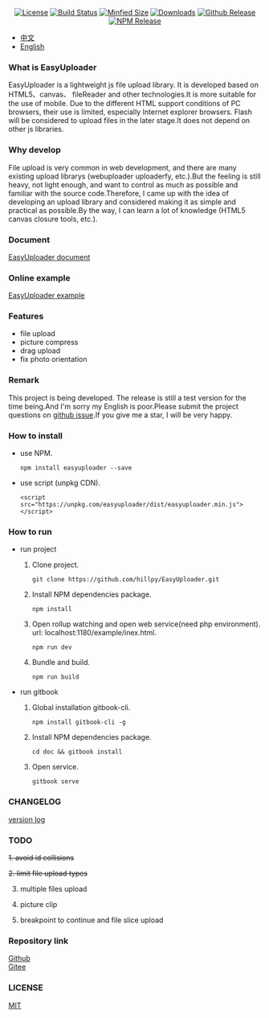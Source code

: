 <p align="center">
    <a href="https://github.com/hillpy/EasyUploader/blob/master/LICENSE"><img src="https://img.shields.io/github/license/hillpy/EasyUploader.svg" alt="License"></a>
    <a href="https://www.travis-ci.com/hillpy/EasyUploader"><img src="https://img.shields.io/travis/com/hillpy/EasyUploader.svg" alt="Build Status"></a>
    <a href="https://github.com/hillpy/EasyUploader/blob/master/dist/easyuploader.min.js"><img src="https://img.shields.io/bundlephobia/min/easyuploader.svg" alt="Minfied Size"></a>
    <a href="https://www.npmjs.com/package/easyuploader"><img src="https://img.shields.io/npm/dt/easyuploader.svg" alt="Downloads"></a>
    <a href="https://github.com/hillpy/EasyUploader/releases"><img src="https://img.shields.io/github/release/hillpy/EasyUploader.svg" alt="Github Release"></a>
    <a href="https://www.npmjs.com/package/easyuploader"><img src="https://img.shields.io/npm/v/easyuploader.svg" alt="NPM Release"></a>
</p>

* [中文](./README.zh-CN.md)
* [English](./README.md)

### What is EasyUploader

EasyUploader is a lightweight js file upload library. It is developed based on HTML5、canvas、 fileReader and other technologies.It is more suitable for the use of mobile. Due to the different HTML support conditions of PC browsers, their use is limited, especially Internet explorer browsers. Flash will be considered to upload files in the later stage.It does not depend on other js libraries.

### Why develop

File upload is very common in web development, and there are many existing upload librarys (webuploader uploaderfy, etc.).But the feeling is still heavy, not light enough, and want to control as much as possible and familiar with the source code.Therefore, I came up with the idea of developing an upload library and considered making it as simple and practical as possible.By the way, I can learn a lot of knowledge (HTML5 canvas closure tools, etc.).

### Document

[EasyUploader document](https://hillpy.github.io/EasyUploader/)

### Online example

[EasyUploader example](http://test.hillpy.com/easyuploader/index.html)

### Features

* file upload
* picture compress
* drag upload
* fix photo orientation

### Remark

This project is being developed. The release is still a test version for the time being.And I'm sorry my English is poor.Please submit the project questions on [github issue](https://github.com/hillpy/EasyUploader/issues "github issue").If you give me a star, I will be very happy.

### How to install

* use NPM.

    ```
    npm install easyuploader --save
    ```

* use script (unpkg CDN).

    ```
    <script src="https://unpkg.com/easyuploader/dist/easyuploader.min.js"></script>
    ```

### How to run

* run project

    1. Clone project.

        ```
        git clone https://github.com/hillpy/EasyUploader.git
        ```

    2. Install NPM dependencies package.

        ```
        npm install
        ```

    3. Open rollup watching and open web service(need php environment). url: localhost:1180/example/inex.html.

        ```
        npm run dev
        ```

    4. Bundle and build.

        ```
        npm run build
        ```

* run gitbook

    1. Global installation gitbook-cli.

        ```
        npm install gitbook-cli -g
        ```

    2. Install NPM dependencies package.

        ```
        cd doc && gitbook install
        ```

    3. Open service.

        ```
        gitbook serve
        ```

### CHANGELOG

[version log](https://github.com/hillpy/EasyUploader/releases)

### TODO

~~1. avoid id collisions~~

~~2. limit file upload types~~

3. multiple files upload

4. picture clip

5. breakpoint to continue and file slice upload

### Repository link

[Github](https://github.com/hillpy/EasyUploader "EasyUploader")<br>
[Gitee](https://gitee.com/hillpy/EasyUploader "EasyUploader")<br>

### LICENSE

[MIT](https://github.com/hillpy/EasyUploader/blob/master/LICENSE "MIT")<br>